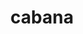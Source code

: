 ---
title: "cabana"
layout: cache
categories: [package, v0.18.0]
meta: {"versions": ["0.4.0"], "compilers": ["gcc@=7.5.0"], "oss": ["ubuntu18.04"], "platforms": ["linux"], "targets": ["x86_64"], "stacks": ["e4s", "root"], "num_specs": 1, "num_specs_by_stack": {"root": 1, "e4s": 1}}
spec_details: [{"hash": "j6jxh2cumiaacjnw4j4hwa6plwqicfwv", "compiler": "gcc@=7.5.0", "versions": ["0.4.0"], "os": "ubuntu18.04", "platform": "linux", "target": "x86_64", "variants": ["~arborx", "build_type=RelWithDebInfo", "~cuda", "~heffte", "~hypre", "~ipo", "+mpi", "~openmp", "~openmptarget", "~pthread", "~rocm", "+serial", "+shared", "~sycl"], "stacks": ["root", "e4s"], "size": "-", "tarball": "https://binaries.spack.io/v0.18.0/build_cache/linux-ubuntu18.04-x86_64/gcc-7.5.0/cabana-0.4.0/linux-ubuntu18.04-x86_64-gcc-7.5.0-cabana-0.4.0-j6jxh2cumiaacjnw4j4hwa6plwqicfwv.spack"}]
---